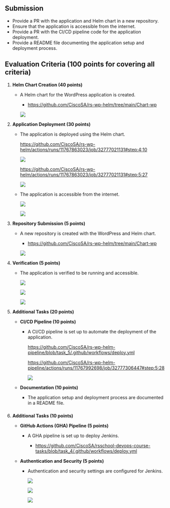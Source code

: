 ## Submission

- Provide a PR with the application and Helm chart in a new repository.
- Ensure that the application is accessible from the internet.
- Provide a PR with the CI/CD pipeline code for the application deployment.
- Provide a README file documenting the application setup and deployment process.

## Evaluation Criteria (100 points for covering all criteria)

1. **Helm Chart Creation (40 points)**

   - A Helm chart for the WordPress application is created.
     
     - https://github.com/CiscoSA/rs-wp-helm/tree/main/Chart-wp

     ![](Screenshots/task5_1.png)


2. **Application Deployment (30 points)**

   - The application is deployed using the Helm chart.
     
     https://github.com/CiscoSA/rs-wp-helm/actions/runs/11767863023/job/32777021131#step:4:10

     ![](Screenshots/task5_2.png)

     https://github.com/CiscoSA/rs-wp-helm/actions/runs/11767863023/job/32777021131#step:5:27

     ![](Screenshots/task5_3.png)

   - The application is accessible from the internet.

     ![](Screenshots/task5_4.png)

     ![](Screenshots/task5_5.png)     

3. **Repository Submission (5 points)**

   - A new repository is created with the WordPress and Helm chart.

     - https://github.com/CiscoSA/rs-wp-helm/tree/main/Chart-wp

     ![](Screenshots/task5_1.png)


4. **Verification (5 points)**

   - The application is verified to be running and accessible.

     ![](Screenshots/task5_3.png)

     ![](Screenshots/task5_4.png)

     ![](Screenshots/task5_5.png)     


5. **Additional Tasks (20 points)**
   - **CI/CD Pipeline (10 points)**
     - A CI/CD pipeline is set up to automate the deployment of the application.

       https://github.com/CiscoSA/rs-wp-helm-pipeline/blob/task_5/.github/workflows/deploy.yml

       https://github.com/CiscoSA/rs-wp-helm-pipeline/actions/runs/11767992698/job/32777306447#step:5:28

       ![](Screenshots/task5_5.png)     
       

   - **Documentation (10 points)**
     - The application setup and deployment process are documented in a README file.


### #######################################################################################     


6. **Additional Tasks (10 points)**
   - **GitHub Actions (GHA) Pipeline (5 points)**
     - A GHA pipeline is set up to deploy Jenkins.
       
       - https://github.com/CiscoSA/rsschool-devops-course-tasks/blob/task_4/.github/workflows/deploy.yml

   - **Authentication and Security (5 points)**
     - Authentication and security settings are configured for Jenkins.
       
       ![](Screenshots/sec1.png)

       ![](Screenshots/sec2.png)

       ![](Screenshots/sec3.png)

